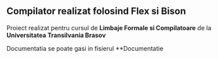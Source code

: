 ## Compilator realizat folosind Flex si Bison

Proiect realizat pentru cursul de **Limbaje Formale si Compilatoare** de la **Universitatea Transilvania Brasov**

Documentatia se poate gasi in fisierul **Documentatie
